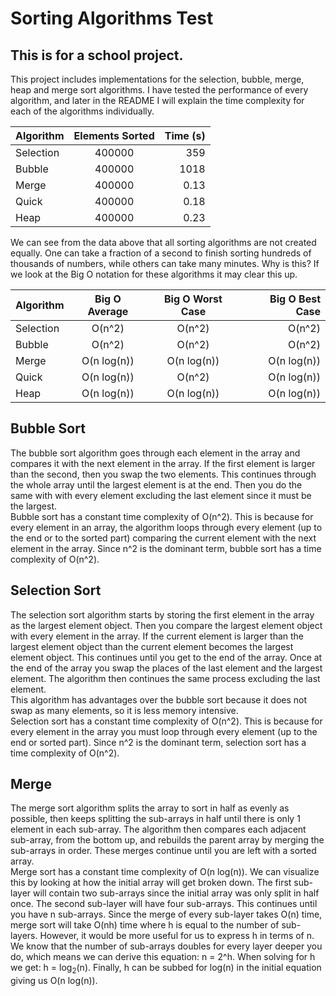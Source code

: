 # Sorting Algorithms Test
## This is for a school project.   
This project includes implementations for the selection, bubble, merge, heap and merge sort algorithms. I have tested the performance of every algorithm, and later in the README I will explain the time complexity for each of the algorithms individually.

| Algorithm | Elements Sorted | Time (s) |
| --------- | :--------------:| --------:|
| Selection |    400000       |    359   |
|   Bubble  |    400000       |    1018  |
|   Merge   |    400000       |    0.13  |
|   Quick   |    400000       |    0.18  |
|    Heap   |    400000       |    0.23  |

We can see from the data above that all sorting algorithms are not created equally. One can take a fraction of a second to finish sorting hundreds of thousands of numbers, while others can take many minutes. Why is this? If we look at the Big O notation for these algorithms it may clear this up.

| Algorithm | Big O Average  | Big O Worst Case | Big O Best Case |
| --------- |:--------------:|:----------------:|----------------:|
| Selection |    O(n^2)      |        O(n^2)    |       O(n^2)    |
|   Bubble  |    O(n^2)      |        O(n^2)    |       O(n^2)    |
|   Merge   |    O(n log(n)) |    O(n log(n))   |    O(n log(n))  |
|   Quick   |    O(n log(n)) |        O(n^2)    |    O(n log(n))  |
|    Heap   |    O(n log(n)) |    O(n log(n))   |    O(n log(n))  |

## Bubble Sort
The bubble sort algorithm goes through each element in the array and compares it with the next element in the array. If the first element is larger than the second, then you swap the two elements. This continues through the whole array until the largest element is at the end. Then you do the same with with every element excluding the last element since it must be the largest.   
Bubble sort has a constant time complexity of O(n^2). This is because for every element in an array, the algorithm loops through every element (up to the end or to the sorted part) comparing the current element with the next element in the array. Since n^2 is the dominant term, bubble sort has a time complexity of O(n^2).


## Selection Sort
The selection sort algorithm starts by storing the first element in the array as the largest element object. Then you compare the largest element object with every element in the array. If the current element is larger than the largest element object than the current element becomes the largest element object. This continues until you get to the end of the array. Once at the end of the array you swap the places of the last element and the largest element. The algorithm then continues the same process excluding the last element.   
This algorithm has advantages over the bubble sort because it does not swap as many elements, so it is less memory intensive.   
Selection sort has a constant time complexity of O(n^2). This is because for every element in the array you must loop through every element (up to the end or sorted part). Since n^2 is the dominant term, selection sort has a time complexity of O(n^2).

## Merge
The merge sort algorithm splits the array to sort in half as evenly as possible, then keeps splitting the sub-arrays in half until there is only 1 element in each sub-array. The algorithm then compares each adjacent sub-array, from the bottom up, and rebuilds the parent array by merging the sub-arrays in order. These merges continue until you are left with a sorted array.   
Merge sort has a constant time complexity of O(n log(n)). We can visualize this by looking at how the initial array will get broken down. The first sub-layer will contain two sub-arrays since the initial array was only split in half once. The second sub-layer will have four sub-arrays. This continues until you have n sub-arrays. Since the merge of every sub-layer takes O(n) time, merge sort will take O(nh) time where h is equal to the number of sub-layers. However, it would be more useful for us to express h in terms of n. We know that the number of sub-arrays doubles for every layer deeper you do, which means we can derive this equation: n = 2^h. When solving for h we get: h = log<sub>2</sub>(n). Finally, h can be subbed for log(n) in the initial equation giving us O(n log(n)).
